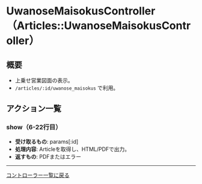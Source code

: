 # UwanoseMaisokusController（Articles::UwanoseMaisokusController）

## 概要
- 上乗せ営業図面の表示。
- `/articles/:id/uwanose_maisokus` で利用。

## アクション一覧

### show（6-22行目）
- **受け取るもの**: params[:id]
- **処理内容**: Articleを取得し、HTML/PDFで出力。
- **返すもの**: PDFまたはエラー

---

[コントローラー一覧に戻る](../supplier_controllers_index.md) 